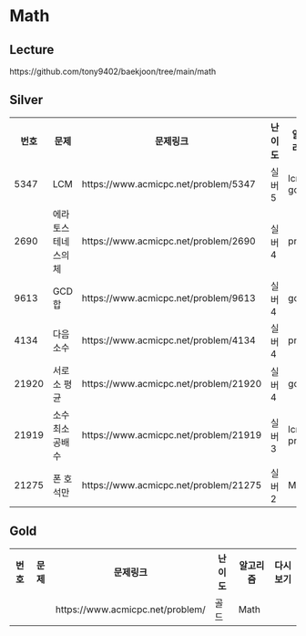 <h1>Math</h1>

<h2>Lecture</h2>
https://github.com/tony9402/baekjoon/tree/main/math<br>

<h2>Silver</h2>
<table>
    <tr>
        <th scope="col">번호</td>
        <th scope="col">문제</td>
        <th scope="col">문제링크</td>
        <th scope="col">난이도</td>
        <th scope="col">알고리즘</td>
        <th scope="col">풀이링크</td>
    </tr>
    <tr>
        <td>5347</td>
        <td>LCM</td>
        <td>https://www.acmicpc.net/problem/5347</td>
        <td>실버5</td>
        <td>lcm, gcd</td>
        <td>AGAIN</td>
    </tr>
    <tr>
        <td>2690</td>
        <td>에라토스테네스의 체</td>
        <td>https://www.acmicpc.net/problem/2690</td>
        <td>실버4</td>
        <td>prime</td>
        <td>AGAIN</td>
    </tr>
    <tr>
        <td>9613</td>
        <td>GCD 합</td>
        <td>https://www.acmicpc.net/problem/9613</td>
        <td>실버4</td>
        <td>gcd</td>
        <td>NO</td>
    </tr>
    <tr>
        <td>4134</td>
        <td>다음 소수</td>
        <td>https://www.acmicpc.net/problem/4134</td>
        <td>실버4</td>
        <td>prime</td>
        <td>NO</td>
    </tr>
    <tr>
        <td>21920</td>
        <td>서로소 평균</td>
        <td>https://www.acmicpc.net/problem/21920</td>
        <td>실버4</td>
        <td>gcd</td>
        <td>AGAIN</td>
    </tr>
    <tr>
        <td>21919</td>
        <td>소수 최소 공배수</td>
        <td>https://www.acmicpc.net/problem/21919</td>
        <td>실버3</td>
        <td>lcm, prime</td>
        <td>AGAIN</td>
    </tr>
    <tr>
        <td>21275</td>
        <td>폰 호석만</td>
        <td>https://www.acmicpc.net/problem/21275</td>
        <td>실버2</td>
        <td>Math</td>
        <td></td>
    </tr>
</table>

<h2>Gold</h2>
<table>
    <tr>
        <th scope="col">번호</td>
        <th scope="col">문제</td>
        <th scope="col">문제링크</td>
        <th scope="col">난이도</td>
        <th scope="col">알고리즘</td>
        <th scope="col">다시보기</td>
    </tr>
    <tr>
        <td></td>
        <td></td>
        <td>https://www.acmicpc.net/problem/</td>
        <td>골드</td>
        <td>Math</td>
        <td></td>
    </tr>
</table>